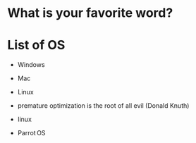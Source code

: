# What is your favorite word?

# List of OS
- Windows
- Mac
- Linux
- premature optimization is the root of all evil (Donald Knuth)

- linux
- Parrot OS
